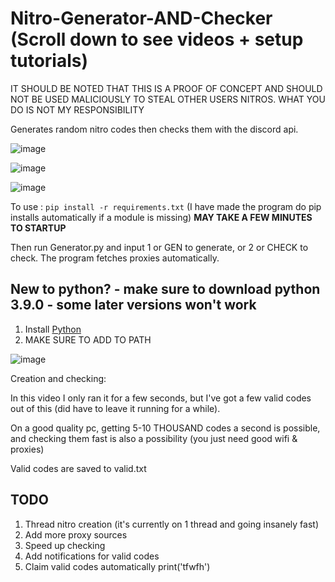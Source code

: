 # Nitro-Generator-AND-Checker (Scroll down to see videos + setup tutorials)

IT SHOULD BE NOTED THAT THIS IS A PROOF OF CONCEPT AND SHOULD NOT BE USED MALICIOUSLY TO STEAL OTHER USERS NITROS. WHAT YOU DO IS NOT MY RESPONSIBILITY 

Generates random nitro codes then checks them with the discord api.

![image](https://user-images.githubusercontent.com/116505654/197413858-d895a5e0-927b-4224-842a-aaf9ab30e6d4.png)

![image](https://user-images.githubusercontent.com/116505654/197413887-9cb1522f-59f6-4976-a964-c0c8cf534d65.png)

![image](https://user-images.githubusercontent.com/116505654/197413911-88b85b22-701b-4115-a49e-58a0fcd802d5.png)

To use : `pip install -r requirements.txt` (I have made the program do pip installs automatically if a module is missing) **MAY TAKE A FEW MINUTES TO STARTUP**

Then run Generator.py and input 1 or GEN to generate, or 2 or CHECK to check. The program fetches proxies automatically.

## New to python? - make sure to download python 3.9.0 - some later versions won't work
1. Install [Python](https://www.python.org/downloads/release/python-390/)
2. MAKE SURE TO ADD TO PATH

![image](https://user-images.githubusercontent.com/116505654/197410465-100289df-ad29-45cc-961d-577dc5107d24.png)

Creation and checking:

In this video I only ran it for a few seconds, but I've got a few valid codes out of this (did have to leave it running for a while). 

On a good quality pc, getting 5-10 THOUSAND codes a second is possible, and checking them fast is also a possibility (you just need good wifi & proxies)

Valid codes are saved to valid.txt 



## TODO
1. Thread nitro creation (it's currently on 1 thread and going insanely fast)
2. Add more proxy sources
3. Speed up checking
4. Add notifications for valid codes
5. Claim valid codes automatically
print('tfwfh')